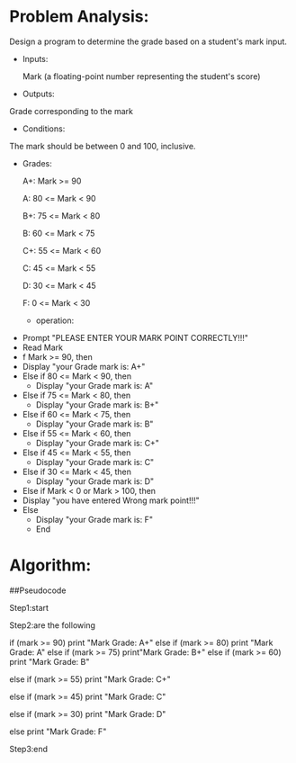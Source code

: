 # Problem Analysis:

Design a program to determine the grade based on a student's mark input.
* Inputs:

  Mark (a floating-point number representing the student's score)

* Outputs:

Grade corresponding to the mark

* Conditions:

The mark should be between 0 and 100, inclusive.

* Grades:

    A+: Mark >= 90

    A: 80 <= Mark < 90

    B+: 75 <= Mark < 80

    B: 60 <= Mark < 75

    C+: 55 <= Mark < 60

    C: 45 <= Mark < 55

    D: 30 <= Mark < 45

    F: 0 <= Mark < 30
  * operation:
  
- Prompt "PLEASE ENTER YOUR MARK POINT CORRECTLY!!!"
-  Read Mark
-   f Mark >= 90, then
  - Display "your Grade mark is: A+"
- Else if 80 <= Mark < 90, then
  - Display "your Grade mark is: A"
- Else if 75 <= Mark < 80, then
  - Display "your Grade mark is: B+"
- Else if 60 <= Mark < 75, then
  - Display "your Grade mark is: B"
- Else if 55 <= Mark < 60, then
  - Display "your Grade mark is: C+"
- Else if 45 <= Mark < 55, then
  - Display "your Grade mark is: C"
- Else if 30 <= Mark < 45, then
  - Display "your Grade mark is: D"
- Else if Mark < 0 or Mark > 100, then
- Display "you have entered Wrong mark point!!!"
- Else
     - Display "your Grade mark is: F"
     - End


# Algorithm:

##Pseudocode 

Step1:start

Step2:are the following

if (mark >= 90) print "Mark Grade: A+" else if (mark >= 80) print "Mark Grade: A" else if (mark >= 75) print"Mark Grade: B+" else if (mark >= 60) print "Mark Grade: B"

else if (mark >= 55) print "Mark Grade: C+"

else if (mark >= 45) print "Mark Grade: C"

else if (mark >= 30) print "Mark Grade: D"

else print "Mark Grade: F"

Step3:end

